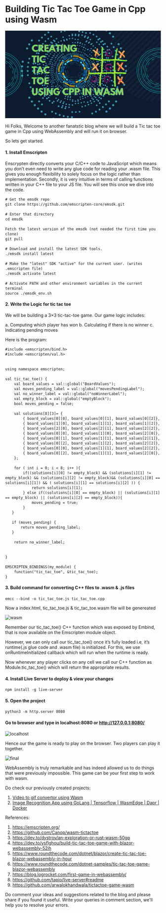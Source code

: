 # Building Tic Tac Toe Game in Cpp using Wasm

![1](https://github.com/aryankaushik-git/outreachy/blob/main/aryankaushik/media/Tic%20tac%20toc%20using%20wasm.png)

Hi Folks, Welcome to another fanatstic blog where we will build a Tic tac toe game in Cpp using WebAssembly and will run it on browser.

So lets get started.

#### 1. Install Emscripten

Enscrypten directly converts your C/C++ code to JavaScript which means you don’t even need to write any glue code for reading your .wasm file. This gives you enough flexibility to solely focus on the logic rather than implementation.
Secondly, it is very intuitive in terms of calling functions written in your C++ file to your JS file. You will see this once we dive into the code.

```
# Get the emsdk repo
git clone https://github.com/emscripten-core/emsdk.git

# Enter that directory
cd emsdk

Fetch the latest version of the emsdk (not needed the first time you clone)
git pull

# Download and install the latest SDK tools.
./emsdk install latest

# Make the "latest" SDK "active" for the current user. (writes .emscripten file)
./emsdk activate latest

# Activate PATH and other environment variables in the current terminal
source ./emsdk_env.sh

```

#### 2. Write the Logic for tic tac toe

We will be building a 3×3 tic-tac-toe game. Our game logic includes:

a. Computing which player has won
b. Calculating if there is no winner
c. Indicating pending moves

Here is the program:
```
#include <emscripten/bind.h>
#include <emscripten/val.h>


using namespace emscripten;

val tic_tac_toe() {
    val board_values = val::global("BoardValues");
    val moves_pending_label = val::global("movesPendingLabel");
    val no_winner_label = val::global("noWinnerLabel");
    val empty_block = val::global("emptyBlock");
    bool moves_pending = false;

    val solutions[8][3]= {
        { board_values[0][0], board_values[0][1], board_values[0][2]},
        { board_values[1][0], board_values[1][1], board_values[1][2]},
        { board_values[2][0], board_values[2][1], board_values[2][2]},
        { board_values[0][0], board_values[1][0], board_values[2][0]},
        { board_values[0][1], board_values[1][1], board_values[2][1]},
        { board_values[0][2], board_values[1][2], board_values[2][2]},
        { board_values[0][0], board_values[1][1], board_values[2][2]},
        { board_values[0][2], board_values[1][1], board_values[2][0]},
    };

    for ( int i = 0; i < 8; i++ ){
        if((solutions[i][0] != empty_block) && (solutions[i][1] != empty_block) && (solutions[i][2] != empty_block)&& (solutions[i][0] == solutions[i][1]) && ( solutions[i][1] == solutions[i][2] )) {
            return solutions[i][1];
        } else if((solutions[i][0] == empty_block) || (solutions[i][1] == empty_block) || (solutions[i][2] == empty_block)){
            moves_pending = true;
        }
   }

   if (moves_pending) {
       return moves_pending_label;
   }
    
    return no_winner_label;
    
   
}

EMSCRIPTEN_BINDINGS(my_module) {
    function("tic_tac_toe", &tic_tac_toe);
}
```

#### 3. Build command for converting C++ files to .wasm & .js files

```
emcc --bind -o tic_tac_toe.js tic_tac_toe.cpp
```

Now a index.html, tic_tac_toe.js & tic_tac_toe.wasm file will be genereated

![wasm](https://www.wasm.builders/remoteimages/uploads/articles/t854814j1w19x8qrj6ha.png)

Remember our tic_tac_toe() C++ function which was exposed by Embind, that is now available on the Emscripten module object.

However, we can only call our tic_tac_toe() once it’s fully loaded i.e, it’s runtime(.js glue code and .wasm file) is initialized. For this, we use onRuntimeInitialized callback which will run when the runtime is ready.

Now whenever any player clicks on any cell we call our C++ function as Module.tic_tac_toe() which will return the appropriate results.



#### 4. Install Live Server to deploy & view your changes

```
npm install -g live-server
```
#### 5. Open the project 

```
python3 -m http.server 8080
```

#### Go to browser and type in localhost:8080 or http://127.0.0.1:8080/

![localhost](https://www.wasm.builders/remoteimages/uploads/articles/k9yo4w9qel1n1tdb1476.png)
 
 
Hence our the game is ready to play on the browser. Two players can play it together.

![final](https://www.wasm.builders/remoteimages/uploads/articles/u3gkja042hpufccz8otl.png)
 

WebAssembly is truly remarkable and has indeed allowed us to do things that were previously impossible. This game can be your first step to work with wasm. 

Do check our previously created projects: 
1. [Video to gif convertor using Wasm](https://www.wasm.builders/aryank21/gif-creator-using-wasm-27fl)
2. [Image Recognition App using GoLang | Tensorflow | WasmEdge | Dapr | Docker](https://www.wasm.builders/aryank21/image-recognition-app-using-golang-tensorflow-wasmedge-dapr-docker-1el7)

References:
1. https://emscripten.org/
2. https://github.com/Canop/wasm-tictactoe
3. https://dev.to/dystroy/an-exploration-or-rust-wasm-50gp
4. https://dev.to/ysflghou/build-tic-tac-toe-game-with-blazor-webassembly-52ih
5. https://www.roundthecode.com/dotnet/blazor/create-tic-tac-toe-blazor-webassembly-in-hour
6. https://www.roundthecode.com/dotnet-samples/tic-tac-toe-game-blazor-webassembly
7. https://blog.logrocket.com/first-game-in-webassembly/
8. https://github.com/tapio/live-server#readme
9. https://github.com/arwalokhandwala/tictactoe-game-wasm


Do comment your ideas and suggestions related to the blog and please share if you found it useful.
Write your queries in comment section, we'll help you to resolve your errors.
